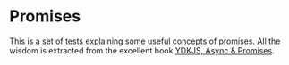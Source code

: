 # Promises

This is a set of tests explaining some useful concepts of promises. All the wisdom is extracted from the excellent book [YDKJS, Async & Promises](https://www.amazon.co.uk/You-Dont-Know-JS-Performance/dp/1491904224/).